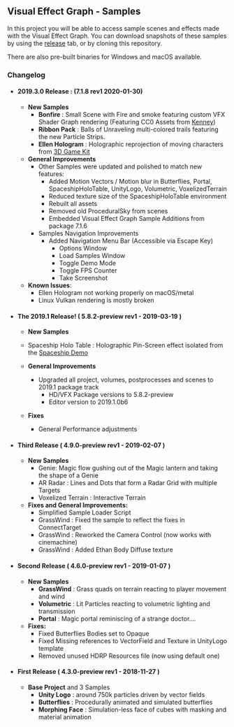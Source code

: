 ## Visual Effect Graph - Samples

In this project you will be able to access sample scenes and effects made with the Visual Effect Graph. You can download snapshots of these samples by using the [release](https://github.com/Unity-Technologies/VisualEffectGraph-Samples/releases) tab, or by cloning this repository.

There are also pre-built binaries for Windows and macOS available.

### Changelog

- #### 2019.3.0 Release : (7.1.8 rev1 2020-01-30)

  - **New Samples**
    - **Bonfire** : Small Scene with Fire and smoke featuring custom VFX Shader Graph rendering (Featuring CC0 Assets from [Kenney](https://kenney.nl))
    - **Ribbon Pack** : Balls of Unraveling multi-colored trails featuring the new Particle Strips.
    - **Ellen Hologram** : Holographic reprojection of moving characters from [3D Game Kit](https://learn.unity.com/project/3d-game-kit)
  - **General Improvements**
    - Other Samples were updated and polished to match new features:
      - Added Motion Vectors / Motion blur in Butterflies, Portal, SpaceshipHoloTable, UnityLogo, Volumetric, VoxelizedTerrain
      - Reduced texture size of the SpaceshipHoloTable environment
      - Rebuilt all assets
      - Removed old ProceduralSky from scenes
      - Embedded Visual Effect Graph Sample Additions from package 7.1.6
    - Samples Navigation Improvements
      - Added Navigation Menu Bar (Accessible via Escape Key)
        - Options Window
        - Load Samples Window
        - Toggle Demo Mode
        - Toggle FPS Counter
        - Take Screenshot
  - **Known Issues**:
    - Ellen Hologram not working properly on macOS/metal
    - Linux Vulkan rendering is mostly broken

- #### The 2019.1 Release! ( 5.8.2-preview rev1 - 2019-03-19 )

  -  **New Samples**
    - Spaceship Holo Table : Holographic Pin-Screen effect isolated from the [Spaceship Demo](https://www.youtube.com/watch?v=rqMcPZoEc3U)

  - **General Improvements**
    - Upgraded all project, volumes, postprocesses and scenes to 2019.1 package track
      - HD/VFX Package versions to 5.8.2-preview
      - Editor version to 2019.1.0b6

  - **Fixes**
    - General Performance adjustments

- #### Third Release ( 4.9.0-preview rev1 - 2019-02-07 )

  - **New Samples**
    - Genie: Magic flow gushing out of the Magic lantern and taking the shape of a Genie
    - AR Radar : Lines and Dots that form a Radar Grid with multiple Targets
    - Voxelized Terrain : Interactive Terrain 
  - **Fixes and General Improvements:**
    - Simplified Sample Loader Script
    - GrassWind : Fixed the sample to reflect the fixes in ConnectTarget
    - GrassWind : Reworked the Camera Control (now works with cinemachine)
    - GrassWind : Added Ethan Body Diffuse texture

- #### Second Release ( 4.6.0-preview rev1 - 2019-01-07 )

  - **New Samples**
    - **GrassWind** : Grass quads on terrain reacting to player movement and wind
    - **Volumetric** : Lit Particles reacting to volumetric lighting and transmission
    - **Portal** : Magic portal reminiscing of a strange doctor....
  - **Fixes:**
    - Fixed Butterflies Bodies set to Opaque
    - Fixed Missing references to VectorField and Texture in UnityLogo template
    - Removed unused HDRP Resources file (now using default one)

- #### First Release ( 4.3.0-preview rev1 - 2018-11-27 )

  - **Base Project** and 3 Samples
    - **Unity Logo** : around 750k particles driven by vector fields
    - **Butterflies** : Procedurally animated and simulated butterflies
    - **Morphing Face** : Simulation-less face of cubes with masking and material animation

